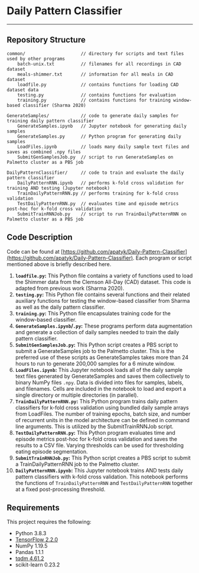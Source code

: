 # Daily Pattern Classifier
---
## Repository Structure

    common/                     // directory for scripts and text files used by other programs
        batch-unix.txt          // filenames for all recordings in CAD dataset
        meals-shimmer.txt       // information for all meals in CAD dataset
        loadfile.py             // contains functions for loading CAD dataset data
        testing.py              // contains functions for evaluation
        training.py             // contains functions for training window-based classifier (Sharma 2020)

    GenerateSamples/            // code to generate daily samples for training daily pattern classifier
        GenerateSamples.ipynb   // Jupyter notebook for generating daily samples
        GenerateSamples.py      // Python program for generating daily samples
        LoadFiles.ipynb         // loads many daily sample text files and saves as combined .npy files
        SubmitGenSamplesJob.py  // script to run GenerateSamples on Palmetto cluster as a PBS job

    DailyPatternClassifier/     // code to train and evaluate the daily pattern classifier
        DailyPatternRNN.ipynb   // performs k-fold cross validation for training AND testing (Jupyter notebook)
        TrainDailyPatternRNN.py // performs training for k-fold cross validation
        TestDailyPatternRNN.py  // evaluates time and episode metrics post-hoc for k-fold cross validation
        SubmitTrainRNNJob.py    // script to run TrainDailyPatternRNN on Palmetto cluster as a PBS job
        
## Code Description

Code can be found at [https://github.com/apatyk/Daily-Pattern-Classifier](https://github.com/apatyk/Daily-Pattern-Classifier). Each program or script mentioned above is briefly described here.

1. **`loadfile.py`:** This Python file contains a variety of functions used to load the Shimmer data from the Clemson All-Day (CAD) dataset. This code is adapted from previous work (Sharma 2020).
2. **`testing.py`:** This Python file contains several functions and their related auxiliary functions for testing the window-based classifier from Sharma as well as the daily pattern classifier.
3. **`training.py`:** This Python file encapsulates training code for the window-based classifier.
4. **`GenerateSamples.ipynb`/`.py`:** These programs perform data augmentation and generate a collection of daily samples needed to train the daily pattern classifier. 
5. **`SubmitGenSamplesJob.py`:** This Python script creates a PBS script to submit a GenerateSamples job to the Palmetto cluster. This is the preferred use of these scripts as GenerateSamples takes more than 24 hours to run to generate 200,000 samples for a 6 minute window.
6. **`LoadFiles.ipynb`:** This Jupyter notebook loads all of the daily sample text files generated by GenerateSamples and saves them collectively to binary NumPy files `.npy`. Data is divided into files for samples, labels, and filenames. Cells are included in the notebook to load and export a single directory or multiple directories (in parallel).
7. **`TrainDailyPatternRNN.py`:** This Python program trains daily pattern classifiers for k-fold cross validation using bundled daily sample arrays from LoadFiles. The number of training epochs, batch size, and number of recurrent units in the model architecture can be defined in command line arguments. This is utilized by the SubmitTrainRNNJob script.
8. **`TestDailyPatternRNN.py`:** This Python program evaluates time and episode metrics post-hoc for k-fold cross validation and saves the results to a CSV file. Varying thresholds can be used for thresholding eating episode segmentation.
9. **`SubmitTrainRNNJob.py`:** This Python script creates a PBS script to submit a TrainDailyPatternRNN job to the Palmetto cluster.
10. **`DailyPatternRNN.ipynb`:** This Jupyter notebook trains AND tests daily pattern classifiers with k-fold cross validation. This notebook performs the functions of `TrainDailyPatternRNN` and `TestDailyPatternRNN` together at a fixed post-processing threshold.

## Requirements

This project requires the following:
- Python 3.8.3
- [TensorFlow 2.2.0](https://www.tensorflow.org/versions/r2.2/api_docs/python/tf)
- NumPy 1.19.5
- Pandas 1.1.1
- [tqdm 4.61.2](https://tqdm.github.io)
- scikit-learn 0.23.2
